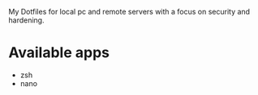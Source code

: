 My Dotfiles for local pc and remote servers with a focus on security and hardening.


# Available apps
- zsh
- nano
